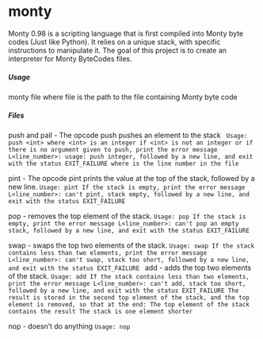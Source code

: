 # monty

Monty 0.98 is a scripting language that is first compiled into Monty byte codes (Just like Python). It relies on a unique stack, with specific instructions to manipulate it. The goal of this project is to create an interpreter for Monty ByteCodes files.

##### Usage
monty file
where file is the path to the file containing Monty byte code

##### Files

push and pall - The opcode push pushes an element to the stack
``
Usage: push <int>
where <int> is an integer
if <int> is not an integer or if there is no argument given to push, print the error message L<line_number>: usage: push integer, followed by a new line, and exit with the status EXIT_FAILURE
where is the line number in the file``

pint - The opcode pint prints the value at the top of the stack, followed by a new line.
``Usage: pint
If the stack is empty, print the error message L<line_number>: can't pint, stack empty, followed by a new line, and exit with the status EXIT_FAILURE``

pop -  removes the top element of the stack.
``Usage: pop
If the stack is empty, print the error message L<line_number>: can't pop an empty stack, followed by a new line, and exit with the status EXIT_FAILURE``

swap -  swaps the top two elements of the stack.
``Usage: swap
If the stack contains less than two elements, print the error message L<line_number>: can't swap, stack too short, followed by a new line, and exit with the status EXIT_FAILURE
``
add -  adds the top two elements of the stack.
``Usage: add
If the stack contains less than two elements, print the error message L<line_number>: can't add, stack too short, followed by a new line, and exit with the status EXIT_FAILURE
The result is stored in the second top element of the stack, and the top element is removed, so that at the end:
The top element of the stack contains the result
The stack is one element shorter``

nop - doesn’t do anything
``Usage: nop``



